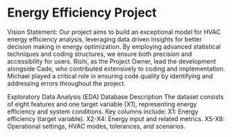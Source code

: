 # Energy Efficiency Project

Vision Statement: Our project aims to build an exceptional model for HVAC energy efficiency analysis, leveraging data driven insights for better decision making in energy optimization. By employing advanced statistical techniques and coding structures, we ensure both precision and accessibility for users. Rishi, as the Project Owner, lead the development alongside Cade, who contributed extensively to coding and implementation. Michael played a critical role in ensuring code quality by identifying and addressing errors throughout the project.

Exploratory Data Analysis (EDA) Database Description The dataset consists of eight features and one target variable (X1), representing energy efficiency and system conditions. Key columns include: X1: Energy efficiency (target variable). X2-X4: Energy input and related metrics. X5-X8: Operational settings, HVAC modes, tolerances, and scenarios. 
